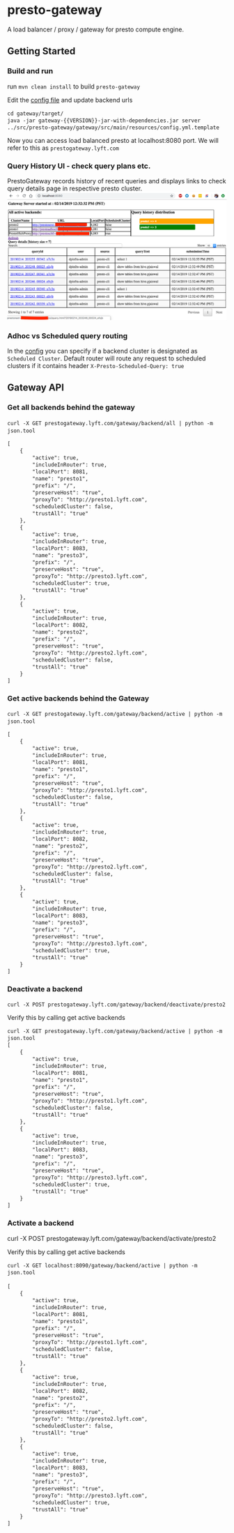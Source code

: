 # presto-gateway
A load balancer / proxy / gateway for presto compute engine.

## Getting Started 

### Build and run
run `mvn clean install` to build `presto-gateway`

Edit the [config file](gateway/src/main/resources/config.yml.template) and update backend urls 

```
cd gateway/target/
java -jar gateway-{{VERSION}}-jar-with-dependencies.jar server ../src/presto-gateway/gateway/src/main/resources/config.yml.template
```
Now you can access load balanced presto at localhost:8080 port. We will refer to this as `prestogateway.lyft.com`
 
### Query History UI - check query plans etc.
PrestoGateway records history of recent queries and displays links to check query details page in respective presto cluster.  
![prestogateway.lyft.com](docs/assets/prestogateway_query_history.png) 

### Adhoc vs Scheduled query routing
In the [config](gateway/src/main/resources/config.yml.template) 
you can specify if a backend cluster is designated as `Scheduled Cluster`.
Default router will route any request to scheduled clusters if it contains header `X-Presto-Scheduled-Query: true`  

## Gateway API

### Get all backends behind the gateway

`curl -X GET prestogateway.lyft.com/gateway/backend/all | python -m json.tool`
```
[
    {
        "active": true,
        "includeInRouter": true,
        "localPort": 8081,
        "name": "presto1",
        "prefix": "/",
        "preserveHost": "true",
        "proxyTo": "http://presto1.lyft.com",
        "scheduledCluster": false,
        "trustAll": "true"
    },
    {
        "active": true,
        "includeInRouter": true,
        "localPort": 8083,
        "name": "presto3",
        "prefix": "/",
        "preserveHost": "true",
        "proxyTo": "http://presto3.lyft.com",
        "scheduledCluster": true,
        "trustAll": "true"
    },
    {
        "active": true,
        "includeInRouter": true,
        "localPort": 8082,
        "name": "presto2",
        "prefix": "/",
        "preserveHost": "true",
        "proxyTo": "http://presto2.lyft.com",
        "scheduledCluster": false,
        "trustAll": "true"
    }
]
```

### Get active backends behind the Gateway

`curl -X GET prestogateway.lyft.com/gateway/backend/active | python -m json.tool`
```
[
    {
        "active": true,
        "includeInRouter": true,
        "localPort": 8081,
        "name": "presto1",
        "prefix": "/",
        "preserveHost": "true",
        "proxyTo": "http://presto1.lyft.com",
        "scheduledCluster": false,
        "trustAll": "true"
    },
    {
        "active": true,
        "includeInRouter": true,
        "localPort": 8082,
        "name": "presto2",
        "prefix": "/",
        "preserveHost": "true",
        "proxyTo": "http://presto2.lyft.com",
        "scheduledCluster": false,
        "trustAll": "true"
    },
    {
        "active": true,
        "includeInRouter": true,
        "localPort": 8083,
        "name": "presto3",
        "prefix": "/",
        "preserveHost": "true",
        "proxyTo": "http://presto3.lyft.com",
        "scheduledCluster": true,
        "trustAll": "true"
    }
]
```
### Deactivate a backend 

`curl -X POST prestogateway.lyft.com/gateway/backend/deactivate/presto2`

Verify this by calling get active backends
```
curl -X GET prestogateway.lyft.com/gateway/backend/active | python -m json.tool
[
    {
        "active": true,
        "includeInRouter": true,
        "localPort": 8081,
        "name": "presto1",
        "prefix": "/",
        "preserveHost": "true",
        "proxyTo": "http://presto1.lyft.com",
        "scheduledCluster": false,
        "trustAll": "true"
    },
    {
        "active": true,
        "includeInRouter": true,
        "localPort": 8083,
        "name": "presto3",
        "prefix": "/",
        "preserveHost": "true",
        "proxyTo": "http://presto3.lyft.com",
        "scheduledCluster": true,
        "trustAll": "true"
    }
]
```
### Activate a backend 

curl -X POST prestogateway.lyft.com/gateway/backend/activate/presto2

Verify this by calling get active backends
```
curl -X GET localhost:8090/gateway/backend/active | python -m json.tool

[
    {
        "active": true,
        "includeInRouter": true,
        "localPort": 8081,
        "name": "presto1",
        "prefix": "/",
        "preserveHost": "true",
        "proxyTo": "http://presto1.lyft.com",
        "scheduledCluster": false,
        "trustAll": "true"
    },
    {
        "active": true,
        "includeInRouter": true,
        "localPort": 8082,
        "name": "presto2",
        "prefix": "/",
        "preserveHost": "true",
        "proxyTo": "http://presto2.lyft.com",
        "scheduledCluster": false,
        "trustAll": "true"
    },
    {
        "active": true,
        "includeInRouter": true,
        "localPort": 8083,
        "name": "presto3",
        "prefix": "/",
        "preserveHost": "true",
        "proxyTo": "http://presto3.lyft.com",
        "scheduledCluster": true,
        "trustAll": "true"
    }
]
```
